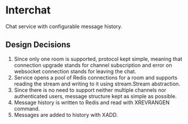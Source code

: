 # Interchat

Chat service with configurable message history.

## Design Decisions

1. Since only one room is supported, protocol kept simple, meaning that connection upgrade stands
   for channel subscription and error on websocket connection stands for leaving the chat.
2. Service opens a pool of Redis connections for a room and supports reading the stream and writing to it
   using stream.Stream abstraction.
3. Since there is no need to support neither multiple channels nor authenticated users, message structure
   kept as simple as possible.
4. Message history is written to Redis and read with XREVRANGEN command.
5. Messages are added to history with XADD.
